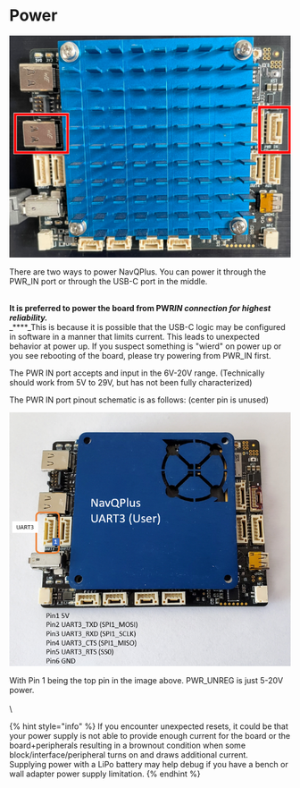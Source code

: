 # Power

![](<../../.gitbook/assets/image (1) (1).png>)

There are two ways to power NavQPlus. You can power it through the PWR\_IN port or through the USB-C port in the middle.

\
**It is preferred to power the board from PWR**_**IN connection for highest reliability.**_\
_****_This is because it is possible that the USB-C logic may be configured in software in a manner that limits current. This leads to unexpected behavior at power up. If you suspect something is "wierd" on power up or you see rebooting of the board, please try powering from PWR\_IN first.&#x20;

The PWR IN port accepts and input in the 6V-20V range. (Technically should work from 5V to 29V, but has not been fully characterized)

The PWR IN port pinout schematic is as follows: (center pin is unused)

![](<../../.gitbook/assets/image (4) (1).png>)

With Pin 1 being the top pin in the image above. PWR\_UNREG is just 5-20V power.\
\
\


{% hint style="info" %}
&#x20;If you encounter unexpected resets, it could be that your power supply is not able to provide enough current for the board or the board+peripherals resulting in a brownout condition when some block/interface/peripheral turns on and draws additional current.\
Supplying power with a LiPo battery may help debug if you have a bench or wall adapter power supply limitation.  &#x20;
{% endhint %}
